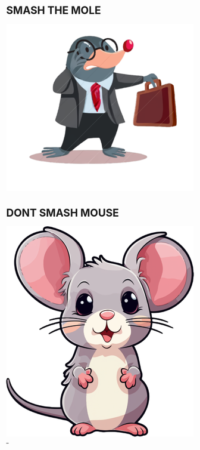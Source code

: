 # SMASH THE MOLE

![Mole](/assets/images/mole.png) 

# DONT SMASH MOUSE

![Mice](/assets/images/mouse.png)_